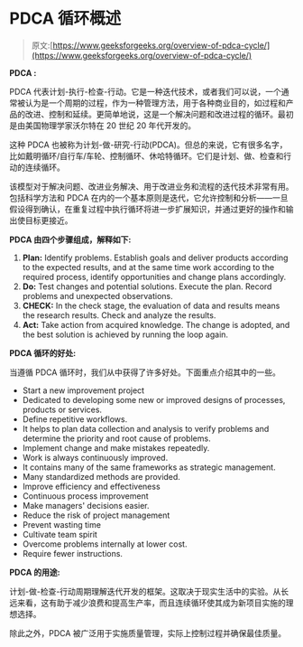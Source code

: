 # PDCA 循环概述

> 原文:[https://www.geeksforgeeks.org/overview-of-pdca-cycle/](https://www.geeksforgeeks.org/overview-of-pdca-cycle/)

**PDCA :**

PDCA 代表计划-执行-检查-行动。它是一种迭代技术，或者我们可以说，一个通常被认为是一个周期的过程，作为一种管理方法，用于各种商业目的，如过程和产品的改进、控制和延续。更简单地说，这是一个解决问题和改进过程的循环。最初是由美国物理学家沃尔特在 20 世纪 20 年代开发的。

这种 PDCA 也被称为计划-做-研究-行动(PDCA)。但总的来说，它有很多名字，比如戴明循环/自行车/车轮、控制循环、休哈特循环。它们是计划、做、检查和行动的连续循环。

该模型对于解决问题、改进业务解决、用于改进业务和流程的迭代技术非常有用。包括科学方法和 PDCA 在内的一个基本原则是迭代，它允许控制和分析——一旦假设得到确认，在重复过程中执行循环将进一步扩展知识，并通过更好的操作和输出使目标更接近。

**PDCA 由四个步骤组成，解释如下:**

1.  **Plan:** Identify problems. Establish goals and deliver products according to the expected results, and at the same time work according to the required process, identify opportunities and change plans accordingly.
2.  **Do:** Test changes and potential solutions. Execute the plan. Record problems and unexpected observations.
3.  **CHECK:** In the check stage, the evaluation of data and results means the research results. Check and analyze the results.
4.  **Act:** Take action from acquired knowledge. The change is adopted, and the best solution is achieved by running the loop again.

**PDCA 循环的好处:**

当遵循 PDCA 循环时，我们从中获得了许多好处。下面重点介绍其中的一些。

*   Start a new improvement project
*   Dedicated to developing some new or improved designs of processes, products or services.
*   Define repetitive workflows.
*   It helps to plan data collection and analysis to verify problems and determine the priority and root cause of problems.
*   Implement change and make mistakes repeatedly.
*   Work is always continuously improved.
*   It contains many of the same frameworks as strategic management.
*   Many standardized methods are provided.
*   Improve efficiency and effectiveness
*   Continuous process improvement
*   Make managers' decisions easier.
*   Reduce the risk of project management
*   Prevent wasting time
*   Cultivate team spirit
*   Overcome problems internally at lower cost.
*   Require fewer instructions.

**PDCA 的用途:**

计划-做-检查-行动周期理解迭代开发的框架。这取决于现实生活中的实验。从长远来看，这有助于减少浪费和提高生产率，而且连续循环使其成为新项目实施的理想选择。

除此之外，PDCA 被广泛用于实施质量管理，实际上控制过程并确保最佳质量。